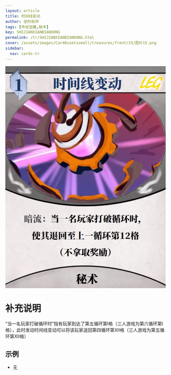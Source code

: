 ```yaml
---
layout: article
title: 时间线变动
author: 逆时巫师
tags: [传说宝藏,秘术]
key: SHIJIANXIANBIANDONG
permalink: /tr/SHIJIANXIANBIANDONG.html
cover: /assets/images/CardAssetssmall/treasures/front/33/图片15.png
sidebar:
  nav: cards-tr
---
```

![](/assets/images/CardAssets/treasures/front/33/图片15.png)

# 补充说明
“当一名玩家打破循环时”指有玩家到达了第五循环第I格（三人游戏为第六循环第I格），此时发动时间线变动可以将该玩家送回第四循环第XII格（三人游戏为第五循环第XII格）


## 示例
* 无